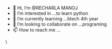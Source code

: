 - 👋 Hi, I’m @RECHARLA MANOJ
- 👀 I’m interested in ...to learn python
- 🌱 I’m currently learning ...btech 4th year
- 💞️ I’m looking to collaborate on ...programing
- 📫 How to reach me ...

\\

<!---
sunnychowdaryy/sunnychowdaryy is a ✨ special ✨ repository because its `README.md` (this file) appears on your GitHub profile.
You can click the Preview link to take a look at your changes.
--->
